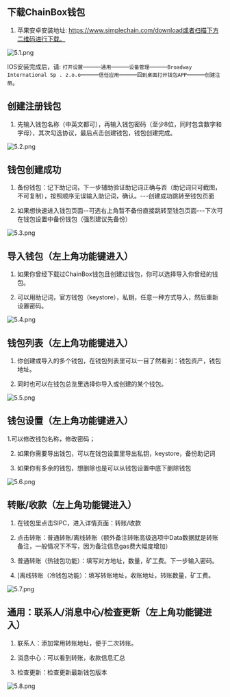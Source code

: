 ## 下载ChainBox钱包

1. 苹果安卓安装地址: https://www.simplechain.com/download或者扫描下方二维码进行下载。

![5.1.png](1.png)

IOS安装完成后，请: `打开设置`———`通用`———`设备管理`———`Broadway International Sp . z.o.o`———`信任应用`———`回到桌面打开钱包APP`———`创建注册`。

## 创建注册钱包

1. 先输入钱包名称（中英文都可），再输入钱包密码（至少8位，同时包含数字和字母），其次勾选协议，最后点击创建钱包，钱包创建完成。

![5.2.png](2.png)

## 钱包创建成功

1. 备份钱包：记下助记词，下一步辅助验证助记词正确与否（助记词只可截图，不可复制），按照顺序无误输入助记词，确认。---创建成功跳转至钱包页面

2. 如果想快速进入钱包页面--可选右上角暂不备份直接跳转至钱包页面---下次可在钱包设置中备份钱包（强烈建议先备份）

![5.3.png](3.png)

## 导入钱包（左上角功能键进入）

1. 如果你曾经下载过ChainBox钱包且创建过钱包，你可以选择导入你曾经的钱包。

2. 可以用助记词，官方钱包（keystore），私钥，任意一种方式导入，然后重新设置密码。

![5.4.png](4.png)

## 钱包列表（左上角功能键进入）

1. 你创建或导入的多个钱包，在钱包列表里可以一目了然看到：钱包资产，钱包地址。

2. 同时也可以在钱包总览里选择你导入或创建的某个钱包。

![5.5.png](5.png)

## 钱包设置（左上角功能键进入）

1.可以修改钱包名称，修改密码；

2. 如果你需要导出钱包，可以在钱包设置里导出私钥，keystore，备份助记词

3. 如果你有多余的钱包，想删除也是可以从钱包设置中底下删除钱包

![5.6.png](6.png)

## 转账/收款（左上角功能键进入）

1. 在钱包里点击SIPC，进入详情页面：转账/收款

2. 点击转账：普通转账/离线转账（额外备注转账高级选项中Data数据就是转账备注，一般情况下不写，因为备注信息gas费大幅度增加）

3. 普通转账（热钱包功能）：填写对方地址，数量，矿工费。下一步输入密码。

4. [离线转账（冷钱包功能）：填写转账地址，收账地址，转账数量，矿工费。

![5.7.png](7.png)

## 通用：联系人/消息中心/检查更新（左上角功能键进入）

1. 联系人：添加常用转账地址，便于二次转账。

2. 消息中心：可以看到转账，收款信息汇总

3. 检查更新：检查更新最新钱包版本

![5.8.png](8.png)




